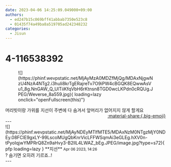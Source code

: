 ```yaml
---
date: 2023-04-06 14:25:09.049000+09:00
authors:
  - ed247b15c069bff41abbab7350e523c8
  - 01435f74a49ba8a519705ad242348232
categories:
  - Jisun
---
```


# 4-116538392

<div class="post-container" markdown="1">
<div class="content-container md-sidebar__scrollwrap" markdown="1">


<figure markdown="1">
![](https://phinf.wevpstatic.net/MjAyMzA0MDZfMjQg/MDAxNjgwNzU4NzA4NTg2.i3huli8krTgERajreTv7O9iPW4cBGQK8EQwwAsVu1_8g.NnGAW_Q_UlTiiKfqVbH6rKtnsn8TGD0wcLKPdn0cRQUg.JPEG/Weverse_8a559.jpg){ loading=lazy onclick="openFullscreen(this)"}
</figure>
머리빗이랑 가위를 지선이 주변에 다 숨겨서 앞머리가 없어지지 않게 할게요

</div>
</div>

<div style="text-align: right;" markdown="1">
<a href="https://weverse.io/fromis9/fanpost/4-116538392" style="text-align: right;">:material-share:{.big-emoji}</a>
</div>
---

<div class="comments-container md-sidebar__scrollwrap" markdown="1">
<div class="comment" markdown="1">
<div class='id-container' markdown="1">
![](https://phinf.wevpstatic.net/MjAyNDEyMTlfMTE5/MDAxNzM0NTgzMjY0NDEy.08FClE9gxLY-99LscoMUgQbKnrVicLFFWSqmAi3eGLEg.hXV0n-tPyoIqjwYMPRrQ8Zn9aHvy3-B2llL4LWAZ_bEg.JPEG/image.jpg?type=s72){ pfp loading=lazy }
**<span class="artist">지선</span>** <small>Apr 06 2023, 14:26</small><br>
</div>
<div class='comment-body' markdown="1">
? 숨기면 오히려 기르죠..!
</div>
</div>
</div>
---
